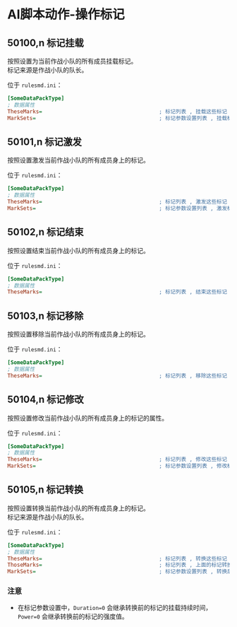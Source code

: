 # AI脚本动作-操作标记

## 50100,n 标记挂载

按照设置为当前作战小队的所有成员挂载标记。  
标记来源是作战小队的队长。

位于 `rulesmd.ini`：

```ini
[SomeDataPackType]
; 数据属性
TheseMarks=                                     ; 标记列表 , 挂载这些标记
MarkSets=                                       ; 标记参数设置列表 , 挂载标记时会合并此设置 , 不填写则使用标记自身的默认值
```



## 50101,n 标记激发

按照设置激发当前作战小队的所有成员身上的标记。

位于 `rulesmd.ini`：

```ini
[SomeDataPackType]
; 数据属性
TheseMarks=                                     ; 标记列表 , 激发这些标记
MarkSets=                                       ; 标记参数设置列表 , 激发标记时会合并此设置 , 不填写则无变化仅激发
```



## 50102,n 标记结束

按照设置结束当前作战小队的所有成员身上的标记。

位于 `rulesmd.ini`：

```ini
[SomeDataPackType]
; 数据属性
TheseMarks=                                     ; 标记列表 , 结束这些标记
```



## 50103,n 标记移除

按照设置移除当前作战小队的所有成员身上的标记。

位于 `rulesmd.ini`：

```ini
[SomeDataPackType]
; 数据属性
TheseMarks=                                     ; 标记列表 , 移除这些标记
```



## 50104,n 标记修改

按照设置修改当前作战小队的所有成员身上的标记的属性。

位于 `rulesmd.ini`：

```ini
[SomeDataPackType]
; 数据属性
TheseMarks=                                     ; 标记列表 , 修改这些标记
MarkSets=                                       ; 标记参数设置列表 , 修改标记时会合并此设置 , 不填写则无效果
```



## 50105,n 标记转换

按照设置转换当前作战小队的所有成员身上的标记。  
标记来源是作战小队的队长。

位于 `rulesmd.ini`：

```ini
[SomeDataPackType]
; 数据属性
TheseMarks=                                     ; 标记列表 , 转换这些标记
ThoseMarks=                                     ; 标记列表 , 上面的标记转换为这些标记 , 一一对应
MarkSets=                                       ; 标记参数设置列表 , 转换后的标记会合并此设置 , 不填写则使用标记自身的默认值
```

### 注意

* 在标记参数设置中，`Duration=0` 会继承转换前的标记的挂载持续时间，`Power=0` 会继承转换前的标记的强度值。
